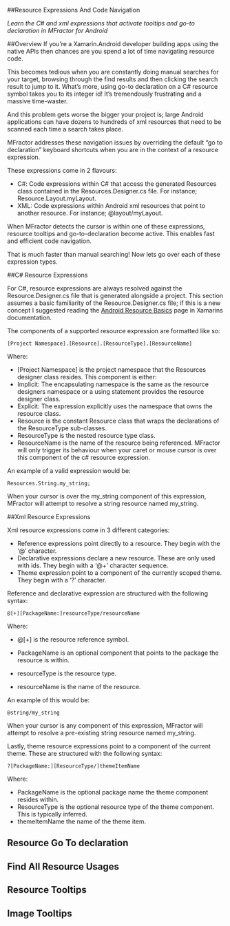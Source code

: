 ##Resource Expressions And Code Navigation

*Learn the C# and xml expressions that activate tooltips and go-to declaration in MFractor for Android*

##Overview
If you’re a Xamarin.Android developer building apps using the native APIs then chances are you spend a lot of time navigating resource code.

This becomes tedious when you are constantly doing manual searches for your target, browsing through the find results and then clicking the search result to jump to it. What’s more, using go-to declaration on a C# resource symbol takes you to its integer id! It’s tremendously frustrating and a massive time-waster.

And this problem gets worse the bigger your project is; large Android applications can have dozens to hundreds of xml resources that need to be scanned each time a search takes place.

MFractor addresses these navigation issues by overriding the default “go to declaration” keyboard shortcuts when you are in the context of a resource expression.

These expressions come in 2 flavours:

 * C#: Code expressions within C# that access the generated Resources class contained in the Resources.Designer.cs file. For instance; Resource.Layout.myLayout.
 * XML: Code expressions within Android xml resources that point to another resource. For instance; @layout/myLayout.

When MFractor detects the cursor is within one of these expressions, resource tooltips and go-to-declaration become active. This enables fast and efficient code navigation.

That is much faster than manual searching! Now lets go over each of these expression types.

##C# Resource Expressions

For C#, resource expressions are always resolved against the Resource.Designer.cs file that is generated alongside a project. This section assumes a basic familiarity of the Resource.Designer.cs file; if this is a new concept I suggested reading the [Android Resource Basics](https://developer.xamarin.com/guides/android/application_fundamentals/resources_in_android/part_1_-_android_resource_basics/) page in Xamarins documentation.

The components of a supported resource expression are formatted like so:

```
[Project Namespace].[Resource].[ResourceType].[ResourceName]
```

Where:

 * [Project Namespace] is the project namespace that the Resources designer class resides. This component is either:
  * Implicit: The encapsulating namespace is the same as the resource designers namespace or a using statement provides the resource designer class.
  * Explicit: The expression explicitly uses the namespace that owns the resource class.
 * Resource is the constant Resource class that wraps the declarations of the ResourceType sub-classes.
 * ResourceType is the nested resource type class.
 * ResourceName is the name of the resource being referenced. MFractor will only trigger its behaviour when your caret or mouse cursor is over this component of the c# resource expression.

An example of a valid expression would be:

```
Resources.String.my_string;
```

When your cursor is over the my_string component of this expression, MFractor will attempt to resolve a string resource named my_string.

##Xml Resource Expressions

Xml resource expressions come in 3 different categories:

 * Reference expressions point directly to a resource. They begin with the ‘@’ character.
 * Declarative expressions declare a new resource. These are only used with ids. They begin with a ‘@+’ character sequence.
 * Theme expression point to a component of the currently scoped theme. They begin with a ‘?’ character.

Reference and declarative expression are structured with the following syntax:

```
@[+][PackageName:]resourceType/resourceName
```

Where:

 * @[+] is the resource reference symbol.

 * PackageName is an optional component that points to the package the resource is within.
 * resourceType is the resource type.
 * resourceName is the name of the resource.

An example of this would be:

```
@string/my_string
```

When your cursor is any component of this expression, MFractor will attempt to resolve a pre-existing string resource named my_string.

Lastly, theme resource expressions point to a component of the current theme. These are structured with the following syntax:

```
?[PackageName:][ResourceType/]themeItemName
```

Where:

 * PackageName is the optional package name the theme component resides within.
 * ResourceType is the optional resource type of the theme component. This is typically inferred.
 * themeItemName the name of the theme item.

## Resource Go To declaration

## Find All Resource Usages

## Resource Tooltips

## Image Tooltips
